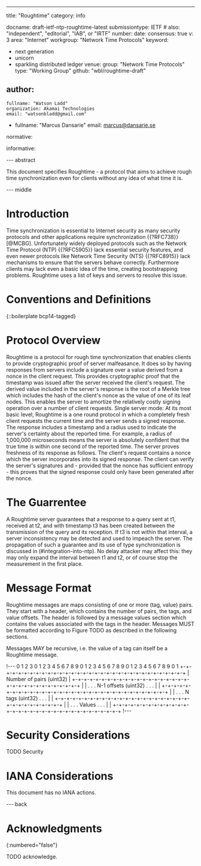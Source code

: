 ---
title: "Roughtime"
category: info

docname: draft-ietf-ntp-roughtime-latest
submissiontype: IETF  # also: "independent", "editorial", "IAB", or "IRTF"
number:
date:
consensus: true
v: 3
area: "Internet"
workgroup: "Network Time Protocols"
keyword:
 - next generation
 - unicorn
 - sparkling distributed ledger
venue:
  group: "Network Time Protocols"
  type: "Working Group"
  github: "wbl/roughtime-draft"

author:
 -
    fullname: "Watson Ladd"
    organization: Akamai Technologies
    email: "watsonbladd@gmail.com"
 -
    fullname: "Marcus Dansarie"
    email: marcus@dansarie.se

normative:

informative:


--- abstract

This document specifies Roughtime - a protocol that aims to achieve rough time synchronization even for clients without any idea of what time it is.


--- middle

# Introduction

Time synchronization is essential to Internet security as many security protocols and other applications require synchronization {{?RFC738}} [@MCBG]. Unfortunately widely deployed protocols such as the Network Time Protocol (NTP) {{?RFC5905}} lack essential security features, and even newer protocols like Network Time Security (NTS) {{?RFC8915}} lack mechanisms to ensure that the servers behave correctly. Furthermore clients may lack even a basic idea of the time, creating bootstrapping problems. Roughtime uses a list of keys and servers to resolve this issue.


# Conventions and Definitions

{::boilerplate bcp14-tagged}

# Protocol Overview
Roughtime is a protocol for rough time synchronization that enables clients to provide cryptographic proof of server malfeasance. It does so by having responses from servers include a signature over a value derived from a nonce in the client request. This provides cryptographic proof that the timestamp was issued after the server received the client's request. The derived value included in the server's response is the root of a Merkle tree which includes the hash of the client's nonce as the value of one of its leaf nodes. This enables the server to amortize the relatively costly signing operation over a number of client requests. Single server mode: At its most basic level, Roughtime is a one round protocol in which a completely fresh client requests the current time and the server sends a signed response. The response includes a timestamp and a radius used to indicate the server's certainty about the reported time. For example, a radius of 1,000,000 microseconds means the server is absolutely confident that the true time is within one second of the reported time. The server proves freshness of its response as follows. The client's request contains a nonce which the server incorporates into its signed response. The client can verify the server's signatures and - provided that the nonce has sufficient entropy - this proves that the signed response could only have been generated after the nonce.

# The Guarrentee

 A Roughtime server guarantees that a response to a query sent at t1, received at t2, and with timestamp t3 has been created between the transmission of the query and its reception. If t3 is not within that interval, a server inconsistency may be detected and used to impeach the server. The propagation of such a guarantee and its use of type synchronization is discussed in (#integration-into-ntp). No delay attacker may affect this: they may only expand the interval between t1 and t2, or of course stop the measurement in the first place.

# Message Format

Roughtime messages are maps consisting of one or more (tag, value) pairs. They start with a header, which contains the number of pairs, the tags, and value offsets. The header is followed by a message values section which contains the values associated with the tags in the header. Messages MUST be formatted according to Figure TODO as described in the following sections.

Messages MAY be recursive, i.e. the value of a tag can itself be a Roughtime message.

!---
0                   1                   2                   3
 0 1 2 3 4 5 6 7 8 9 0 1 2 3 4 5 6 7 8 9 0 1 2 3 4 5 6 7 8 9 0 1
+-+-+-+-+-+-+-+-+-+-+-+-+-+-+-+-+-+-+-+-+-+-+-+-+-+-+-+-+-+-+-+-+
|                   Number of pairs (uint32)                    |
+-+-+-+-+-+-+-+-+-+-+-+-+-+-+-+-+-+-+-+-+-+-+-+-+-+-+-+-+-+-+-+-+
|                                                               |
.                                                               .
.                     N-1 offsets (uint32)                      .
.                                                               .
|                                                               |
+-+-+-+-+-+-+-+-+-+-+-+-+-+-+-+-+-+-+-+-+-+-+-+-+-+-+-+-+-+-+-+-+
|                                                               |
.                                                               .
.                        N tags (uint32)                        .
.                                                               .
|                                                               |
+-+-+-+-+-+-+-+-+-+-+-+-+-+-+-+-+-+-+-+-+-+-+-+-+-+-+-+-+-+-+-+-+
|                                                               |
.                                                               .
.                            Values                             .
.                                                               .
|                                                               |
+-+-+-+-+-+-+-+-+-+-+-+-+-+-+-+-+-+-+-+-+-+-+-+-+-+-+-+-+-+-+-+-+
!---

# Security Considerations

TODO Security


# IANA Considerations

This document has no IANA actions.


--- back


# Acknowledgments
{:numbered="false"}

TODO acknowledge.
